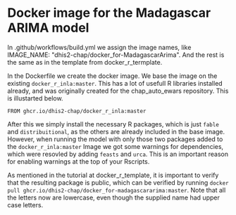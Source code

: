
# Docker image for the Madagascar ARIMA model

In .github/workflows/build.yml we assign the image names, like IMAGE_NAME: "dhis2-chap/docker_for-MadagascarArima". And the rest is the same as in the template from docker_r_termplate.

In the Dockerfile we create the docker image. We base the image on the existing `docker_r_inla:master`. This has a lot of usefull R libraries installed already, and was originally created for the chap_auto_ewars repository. This is illustarted below.
```
FROM ghcr.io/dhis2-chap/docker_r_inla:master
```
After this we simply install the necessary R packages, which is just `fable` and `distribuitional`, as the others are already included in the base image. However, when running the model with only those two packages added to the `docker_r_inla:master` Image we got some warnings for dependencies, which were resovled by adding `feasts` and `urca`. This is an important reason for enabling warnings at the top of your Rscripts.

As mentioned in the tutorial at docker_r_template, it is important to verify that the resulting package is public, which can be verified by running `docker pull ghcr.io/dhis2-chap/docker_for-madagascararima:master`. Note that all the letters now are lowercase, even though the supplied name had upper case letters.

